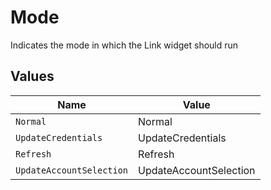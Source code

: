 # Mode

Indicates the mode in which the Link widget should run


## Values

| Name                     | Value                    |
| ------------------------ | ------------------------ |
| `Normal`                 | Normal                   |
| `UpdateCredentials`      | UpdateCredentials        |
| `Refresh`                | Refresh                  |
| `UpdateAccountSelection` | UpdateAccountSelection   |